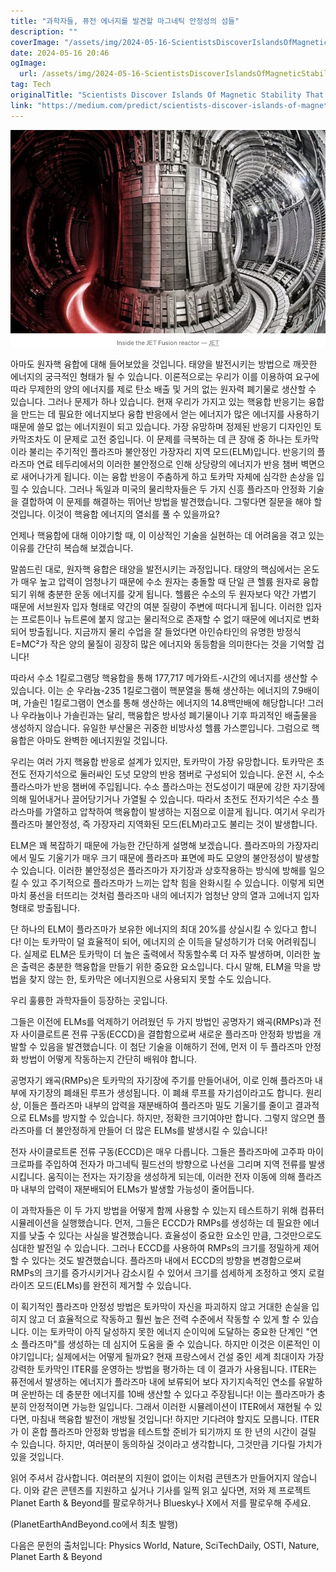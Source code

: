 ```yaml
---
title: "과학자들, 퓨전 에너지를 발견할 마그네틱 안정성의 섬들"
description: ""
coverImage: "/assets/img/2024-05-16-ScientistsDiscoverIslandsOfMagneticStabilityThatCouldUnlockFusionPower_0.png"
date: 2024-05-16 20:46
ogImage: 
  url: /assets/img/2024-05-16-ScientistsDiscoverIslandsOfMagneticStabilityThatCouldUnlockFusionPower_0.png
tag: Tech
originalTitle: "Scientists Discover Islands Of Magnetic Stability That Could Unlock Fusion Power"
link: "https://medium.com/predict/scientists-discover-islands-of-magnetic-stability-that-could-unlock-fusion-power-ec83da77b39a"
---
```



![이미지](/assets/img/2024-05-16-ScientistsDiscoverIslandsOfMagneticStabilityThatCouldUnlockFusionPower_0.png)

아마도 원자핵 융합에 대해 들어보았을 것입니다. 태양을 발전시키는 방법으로 깨끗한 에너지의 궁극적인 형태가 될 수 있습니다. 이론적으로는 우리가 이를 이용하여 요구에 따라 무제한의 양의 에너지를 제로 탄소 배출 및 거의 없는 원자력 폐기물로 생산할 수 있습니다. 그러나 문제가 하나 있습니다. 현재 우리가 가지고 있는 핵융합 반응기는 융합을 만드는 데 필요한 에너지보다 융합 반응에서 얻는 에너지가 많은 에너지를 사용하기 때문에 쓸모 없는 에너지원이 되고 있습니다. 가장 유망하며 정제된 반응기 디자인인 토카막조차도 이 문제로 고전 중입니다. 이 문제를 극복하는 데 큰 장애 중 하나는 토카막이라 불리는 주기적인 플라즈마 불안정인 가장자리 지역 모드(ELM)입니다. 반응기의 플라즈마 연료 테두리에서의 이러한 불안정으로 인해 상당량의 에너지가 반응 챔버 벽면으로 새어나가게 됩니다. 이는 융합 반응이 주춤하게 하고 토카막 자체에 심각한 손상을 입힐 수 있습니다. 그러나 독일과 미국의 물리학자들은 두 가지 신흥 플라즈마 안정화 기술을 결합하여 이 문제를 해결하는 뛰어난 방법을 발견했습니다. 그렇다면 질문을 해야 할 것입니다. 이것이 핵융합 에너지의 열쇠를 풀 수 있을까요?

언제나 핵융합에 대해 이야기할 때, 이 이상적인 기술을 실현하는 데 어려움을 겪고 있는 이유를 간단히 복습해 보겠습니다.

말씀드린 대로, 원자핵 융합은 태양을 발전시키는 과정입니다. 태양의 핵심에서는 온도가 매우 높고 압력이 엄청나기 때문에 수소 원자는 충돌할 때 단일 큰 헬륨 원자로 융합되기 위해 충분한 운동 에너지를 갖게 됩니다. 헬륨은 수소의 두 원자보다 약간 가볍기 때문에 서브원자 입자 형태로 약간의 여분 질량이 주변에 떠다니게 됩니다. 이러한 입자는 프로튼이나 뉴트론에 붙지 않고는 물리적으로 존재할 수 없기 때문에 에너지로 변화되어 방출됩니다. 지금까지 물리 수업을 잘 들었다면 아인슈타인의 유명한 방정식 E=MC²가 작은 양의 물질이 굉장히 많은 에너지와 동등함을 의미한다는 것을 기억할 겁니다!

<div class="content-ad"></div>

따라서 수소 1킬로그램당 핵융합을 통해 177,717 메가와트-시간의 에너지를 생산할 수 있습니다. 이는 순 우라늄-235 1킬로그램이 핵분열을 통해 생산하는 에너지의 7.9배이며, 가솔린 1킬로그램이 연소를 통해 생산하는 에너지의 14.8백만배에 해당합니다! 그러나 우라늄이나 가솔린과는 달리, 핵융합은 방사성 폐기물이나 기후 파괴적인 배출물을 생성하지 않습니다. 유일한 부산물은 귀중한 비방사성 헬륨 가스뿐입니다. 그럼으로 핵융합은 아마도 완벽한 에너지원일 것입니다.

우리는 여러 가지 핵융합 반응로 설계가 있지만, 토카막이 가장 유망합니다. 토카막은 초전도 전자기석으로 둘러싸인 도넛 모양의 반응 챔버로 구성되어 있습니다. 운전 시, 수소 플라스마가 반응 챔버에 주입됩니다. 수소 플라스마는 전도성이기 때문에 강한 자기장에 의해 밀어내거나 끌어당기거나 가열될 수 있습니다. 따라서 초전도 전자기석은 수소 플라스마를 가열하고 압착하여 핵융합이 발생하는 지점으로 이끌게 됩니다. 여기서 우리가 플라즈마 불안정성, 즉 가장자리 지역화된 모드(ELM)라고도 불리는 것이 발생합니다.

ELM은 꽤 복잡하기 때문에 가능한 간단하게 설명해 보겠습니다. 플라즈마의 가장자리에서 밀도 기울기가 매우 크기 때문에 플라즈마 표면에 파도 모양의 불안정성이 발생할 수 있습니다. 이러한 불안정성은 플라즈마가 자기장과 상호작용하는 방식에 방해를 일으킬 수 있고 주기적으로 플라즈마가 느끼는 압착 힘을 완화시킬 수 있습니다. 이렇게 되면 마치 풍선을 터뜨리는 것처럼 플라즈마 내의 에너지가 엄청난 양의 열과 고에너지 입자 형태로 방출됩니다.

단 하나의 ELM이 플라즈마가 보유한 에너지의 최대 20%를 상실시킬 수 있다고 합니다! 이는 토카막이 덜 효율적이 되어, 에너지의 순 이득을 달성하기가 더욱 어려워집니다. 실제로 ELM은 토카막이 더 높은 출력에서 작동할수록 더 자주 발생하며, 이러한 높은 출력은 충분한 핵융합을 만들기 위한 중요한 요소입니다. 다시 말해, ELM을 막을 방법을 찾지 않는 한, 토카막은 에너지원으로 사용되지 못할 수도 있습니다.

<div class="content-ad"></div>

우리 훌륭한 과학자들이 등장하는 곳입니다.

그들은 이전에 ELMs를 억제하기 어려웠던 두 가지 방법인 공명자기 왜곡(RMPs)과 전자 사이클로트론 전류 구동(ECCD)을 결합함으로써 새로운 플라즈마 안정화 방법을 개발할 수 있음을 발견했습니다. 이 첨단 기술을 이해하기 전에, 먼저 이 두 플라즈마 안정화 방법이 어떻게 작동하는지 간단히 배워야 합니다.

공명자기 왜곡(RMPs)은 토카막의 자기장에 주기를 만들어내어, 이로 인해 플라즈마 내부에 자기장의 폐쇄된 루프가 생성됩니다. 이 폐쇄 루프를 자기섬이라고도 합니다. 원리상, 이들은 플라즈마 내부의 압력을 재분배하여 플라즈마 밀도 기울기를 줄이고 결과적으로 ELMs를 방지할 수 있습니다. 하지만, 정확한 크기여야만 합니다. 그렇지 않으면 플라즈마를 더 불안정하게 만들어 더 많은 ELMs를 발생시킬 수 있습니다!

전자 사이클로트론 전류 구동(ECCD)은 매우 다릅니다. 그들은 플라즈마에 고주파 마이크로파를 주입하여 전자가 마그네틱 필드선의 방향으로 나선을 그리며 지역 전류를 발생시킵니다. 움직이는 전자는 자기장을 생성하게 되는데, 이러한 전자 이동에 의해 플라즈마 내부의 압력이 재분배되어 ELMs가 발생할 가능성이 줄어듭니다.

<div class="content-ad"></div>

이 과학자들은 이 두 가지 방법을 어떻게 함께 사용할 수 있는지 테스트하기 위해 컴퓨터 시뮬레이션을 실행했습니다. 먼저, 그들은 ECCD가 RMPs를 생성하는 데 필요한 에너지를 낮출 수 있다는 사실을 발견했습니다. 효율성이 중요한 요소인 만큼, 그것만으로도 심대한 발전일 수 있습니다. 그러나 ECCD를 사용하여 RMPs의 크기를 정밀하게 제어할 수 있다는 것도 발견했습니다. 플라즈마 내에서 ECCD의 방향을 변경함으로써 RMPs의 크기를 증가시키거나 감소시킬 수 있어서 크기를 섬세하게 조정하고 엣지 로컬라이즈 모드(ELMs)를 완전히 제거할 수 있습니다.

이 획기적인 플라즈마 안정성 방법은 토카막이 자신을 파괴하지 않고 거대한 손실을 입히지 않고 더 효율적으로 작동하고 훨씬 높은 전력 수준에서 작동할 수 있게 할 수 있습니다. 이는 토카막이 아직 달성하지 못한 에너지 순이익에 도달하는 중요한 단계인 "연소 플라즈마"를 생성하는 데 심지어 도움을 줄 수 있습니다. 하지만 이것은 이론적인 이야기입니다; 실제에서는 어떻게 될까요? 현재 프랑스에서 건설 중인 세계 최대이자 가장 강력한 토카막인 ITER를 운영하는 방법을 평가하는 데 이 결과가 사용됩니다. ITER는 퓨전에서 발생하는 에너지가 플라즈마 내에 보류되어 보다 자기지속적인 연소를 유발하며 운반하는 데 충분한 에너지를 10배 생산할 수 있다고 주장됩니다! 이는 플라즈마가 충분히 안정적이면 가능한 일입니다. 그래서 이러한 시뮬레이션이 ITER에서 재현될 수 있다면, 마침내 핵융합 발전이 개방될 것입니다! 하지만 기다려야 할지도 모릅니다. ITER가 이 혼합 플라즈마 안정화 방법을 테스트할 준비가 되기까지 또 한 년의 시간이 걸릴 수 있습니다. 하지만, 여러분이 동의하실 것이라고 생각합니다, 그것만큼 기다릴 가치가 있을 것입니다.

읽어 주셔서 감사합니다. 여러분의 지원이 없이는 이처럼 콘텐츠가 만들어지지 않습니다. 이와 같은 콘텐츠를 지원하고 싶거나 기사를 일찍 읽고 싶다면, 저와 제 프로젝트 Planet Earth & Beyond를 팔로우하거나 Bluesky나 X에서 저를 팔로우해 주세요.

(PlanetEarthAndBeyond.co에서 최초 발행)

<div class="content-ad"></div>

다음은 문헌의 출처입니다: Physics World, Nature, SciTechDaily, OSTI, Nature, Planet Earth & Beyond